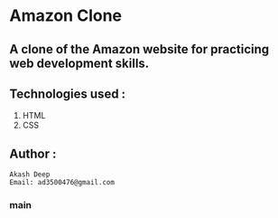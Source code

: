 # Amazon Clone

## A clone of the Amazon website for practicing web development skills.

## Technologies used :
   1. HTML
   2. CSS

## Author :
    Akash Deep
    Email: ad3500476@gmail.com

### main